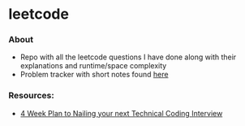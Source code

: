 # leetcode

### About
- Repo with all the leetcode questions I have done along with their explanations and runtime/space complexity
- Problem tracker with short notes found [here](https://docs.google.com/spreadsheets/d/1VoapltqAW8GCuWTc8CWcG_mKzYtWdNxb5pXM6zzHCQQ/edit?usp=sharing)

### Resources:
- [4 Week Plan to Nailing your next Technical Coding Interview](https://helen-zhang.medium.com/the-4-week-plan-to-nailing-your-next-coding-technical-interview-internship-level-c5368c47e1d)
    


